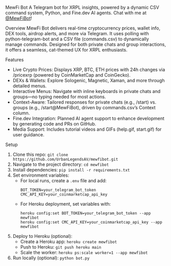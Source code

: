 MewFi Bot
A Telegram bot for XRPL insights, powered by a dynamic CSV command system, Python, and Fine.dev AI agents. Chat with me at [@MewFiBot](https://t.me/MewFiBot)!

Overview
MewFi Bot delivers real-time cryptocurrency prices, wallet info, DEX tools, airdrop alerts, and more via Telegram. It uses polling with python-telegram-bot and a CSV file (commands.csv) to dynamically manage commands. Designed for both private chats and group interactions, it offers a seamless, cat-themed UX for XRPL enthusiasts.

Features
- Live Crypto Prices: Displays XRP, BTC, ETH prices with 24h changes via /pricexrp (powered by CoinMarketCap and CoinGecko).
- DEXs & Wallets: Explore Sologenic, Magnetic, Xaman, and more through detailed menus.
- Interactive Menus: Navigate with inline keyboards in private chats and groups—no typing needed for most actions.
- Context-Aware: Tailored responses for private chats (e.g., /start) vs. groups (e.g., /start@MewFiBot), driven by commands.csv’s Context column.
- Fine.dev Integration: Planned AI agent support to enhance development by generating code and PRs on GitHub.
- Media Support: Includes tutorial videos and GIFs (help.gif, start.gif) for user guidance.

Setup
1. Clone this repo: `git clone https://github.com/UrbanLegendsAV/mewfibot.git`
2. Navigate to the project directory: `cd mewfibot`
3. Install dependencies: `pip install -r requirements.txt`
4. Set environment variables:
   - For local runs, create a `.env` file and add:
     ```
     BOT_TOKEN=your_telegram_bot_token
     CMC_API_KEY=your_coinmarketcap_api_key
     ```
   - For Heroku deployment, set variables with:
     ```
     heroku config:set BOT_TOKEN=your_telegram_bot_token --app mewfibot
     heroku config:set CMC_API_KEY=your_coinmarketcap_api_key --app mewfibot
     ```
5. Deploy to Heroku (optional):
   - Create a Heroku app: `heroku create mewfibot`
   - Push to Heroku: `git push heroku main`
   - Scale the worker: `heroku ps:scale worker=1 --app mewfibot`
6. Run locally (optional): `python bot.py`
